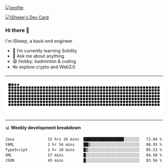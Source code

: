 [![profile](https://user-images.githubusercontent.com/54968314/208005045-e4b42f3b-833d-4242-bfcc-e764865553a2.svg)](https://www.calligrapher.ai/)

<a href="https://app.daily.dev/linziyang1106"><img src="https://api.daily.dev/devcards/v2/i4Spwx5Skx5FpTqWcwoit.png?r=kgx&type=wide" width="652" alt="ISheep's Dev Card"/></a>

### Hi there 🐏

I'm ISheep, a back-end engineer

- 🔭 I’m currently learning Solidity
- 💬 Ask me about anything
- 😄 Hobby: badminton & coding
- 👓 explore crypto and Web3.0

-------

![](https://raw.githubusercontent.com/ISheepp/ISheepp/output/github-contribution-grid-snake.svg)

-------

📊 **Weekly development breakdown**
<!--START_SECTION:waka-->

```txt
Java               15 hrs 24 mins  ██████████████████░░░░░░░   72.04 %
YAML               1 hr 54 mins    ██▒░░░░░░░░░░░░░░░░░░░░░░   08.95 %
TypeScript         1 hr 10 mins    █▒░░░░░░░░░░░░░░░░░░░░░░░   05.53 %
XML                57 mins         █░░░░░░░░░░░░░░░░░░░░░░░░   04.50 %
JSON               45 mins         █░░░░░░░░░░░░░░░░░░░░░░░░   03.56 %
```

<!--END_SECTION:waka-->
